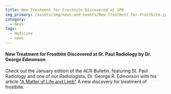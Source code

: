 ```yaml
---
title: New Treatment for Frostbite Discovered at SPR
img_primary: /assets/img/news-and-events/New Treatment for Frostbite.jpg
category:
  - News
tags:
  - medicine
  - news
---
```

<h4>New Treatment for Frostbite Discovered at St. Paul Radiology by Dr. George Edmonson</h4><p>Check out the January edition of the ACR Bulletin, featuring St. Paul Radiology and one of our Radiologists, Dr. George R. Edmonson with his article <a href="http://www.acr.org/~/media/ACR/Documents/PDF/Pubs/Bulletin%20Archive/2009/Bulletin_Jan09.pdf" target="_blank">"A Matter of Life and Limb"</a> A new discovery for treatment of frostbite.</p>